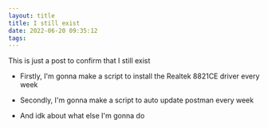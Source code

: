 ```yaml
---
layout: title
title: I still exist
date: 2022-06-20 09:35:12
tags:
---
```


This is just a post to confirm that I still exist

* Firstly, I'm gonna make a script to install the Realtek 8821CE driver every week

* Secondly, I'm gonna make a script to auto update postman every week

* And idk about what else I'm gonna do

